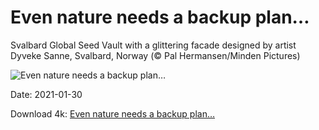 # Even nature needs a backup plan…

Svalbard Global Seed Vault with a glittering facade designed by artist Dyveke Sanne, Svalbard, Norway (© Pal Hermansen/Minden Pictures)

![Even nature needs a backup plan…](https://bing.com/th?id=OHR.SeedVault_EN-US9343000928_UHD.jpg&rf=LaDigue_UHD.jpg&pid=hp&w=1024&h=576)

Date: 2021-01-30

Download 4k: [Even nature needs a backup plan…](https://bing.com/th?id=OHR.SeedVault_EN-US9343000928_UHD.jpg&rf=LaDigue_UHD.jpg&pid=hp&w=3840&h=2160)

